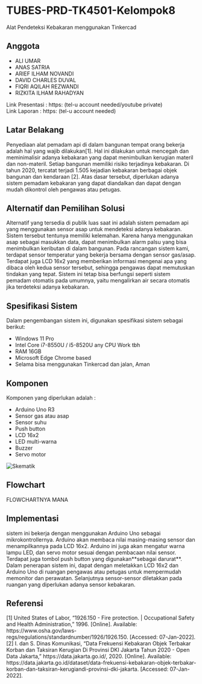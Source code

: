 # TUBES-PRD-TK4501-Kelompok8
Alat Pendeteksi Kebakaran menggunakan Tinkercad

<h2>Anggota</h2> 
<ul>
  <li>ALI UMAR</li>
  <li>ANAS SATRIA</li>
  <li>ARIEF ILHAM NOVANDI</li>
  <li>DAVID CHARLES DUVAL</li>
  <li>FIQRI AQILAH REZWANDI</li>
  <li>RIZKITA ILHAM RAHADYAN</li>
</ul> 

Link Presentasi : https: (tel-u account needed/youtube private) <br/>
Link Laporan : https: (tel-u account needed)

<h2>Latar Belakang</h2>
Penyediaan alat pemadam api di dalam bangunan tempat orang bekerja adalah hal yang wajib dilakukan[1]. Hal ini dilakukan untuk mencegah dan meminimalisir adanya kebakaran yang dapat menimbulkan kerugian materil dan non-materil. Setiap bangunan memiliki risiko terjadinya kebakaran. Di tahun 2020, tercatat terjadi 1.505 kejadian kebakaran berbagai objek bangunan dan kendaraan [2]. Atas dasar tersebut, diperlukan adanya sistem pemadam kebakaran yang dapat diandalkan dan dapat dengan mudah dikontrol oleh pengawas atau petugas.

<h2>Alternatif dan Pemilihan Solusi</h2>
Alternatif yang tersedia di publik luas saat ini adalah sistem pemadam api yang menggunakan sensor asap untuk mendeteksi adanya kebakaran. Sistem tersebut tentunya memiliki kelemahan. Karena hanya menggunakan asap sebagai masukkan data, dapat menimbulkan alarm palsu yang bisa menimbulkan keributan di dalam bangunan. Pada rancangan sistem kami, terdapat sensor temperatur yang bekerja bersama dengan sensor gas/asap. Terdapat juga LCD 16x2 yang memberikan informasi mengenai apa yang dibaca oleh kedua sensor tersebut, sehingga pengawas dapat memutuskan tindakan yang tepat. Sistem ini tetap bisa berfungsi seperti sistem pemadam otomatis pada umumnya, yaitu mengalirkan air secara otomatis jika terdeteksi adanya kebakaran.

<h2>Spesifikasi Sistem</h2>
Dalam pengembangan sistem ini, digunakan spesifikasi sistem sebagai berikut:<br/>
<ul>
  <li>Windows 11 Pro</li>
  <li>Intel Core i7-8550U / i5-8520U any CPU Work tbh</li>
  <li>RAM 16GB</li>
  <li>Microsoft Edge Chrome based</li>
  <li>Selama bisa menggunakan Tinkercad dan jalan, Aman</li>
</ul> 

<h2>Komponen</h2>
Komponen yang diperlukan adalah : <br/> 
<ul>
  <li>Arduino Uno R3</li>
  <li>Sensor gas atau asap</li>
  <li>Sensor suhu</li>
  <li>Push button</li>
  <li>LCD 16x2 </li>
  <li>LED multi-warna </li>
  <li>Buzzer </li>
  <li>Servo motor</li>
</ul> 

![Skematik](https://user-images.githubusercontent.com/93642379/149358061-a56142ba-1c65-40aa-947e-557f83aff6fd.jpg)

<h2> Flowchart </h2>
FLOWCHARTNYA MANA


<h2>Implementasi</h2>
sistem ini bekerja dengan menggunakan Arduino Uno sebagai mikrokontrollernya. Arduino akan membaca nilai masing-masing sensor dan menampilkannya pada LCD 16x2. Arduino ini juga akan mengatur warna lampu LED, dan servo motor sesuai dengan pembacaan nilai sensor. Terdapat juga tombol push button yang digunakan**sebagai darurat**. Dalam penerapan sistem ini, dapat dengan meletakkan LCD 16x2 dan Arduino Uno di ruangan pengawas atau petugas untuk mempermudah memonitor dan perawatan. Selanjutnya sensor-sensor diletakkan pada ruangan yang diperlukan adanya sensor kebakaran.

<h2>Referensi</h2>
[1]	United States of Labor, “1926.150 - Fire protection. | Occupational Safety and Health Administration,” 1996. [Online]. Available: https://www.osha.gov/laws-regs/regulations/standardnumber/1926/1926.150. [Accessed: 07-Jan-2022]. <br/>
[2]	I. dan S. Dinas Komunikasi, “Data Frekuensi Kebakaran Objek Terbakar Korban dan Taksiran Kerugian Di Provinsi DKI Jakarta Tahun 2020 - Open Data Jakarta,” https://data.jakarta.go.id/, 2020. [Online]. Available: https://data.jakarta.go.id/dataset/data-frekuensi-kebakaran-objek-terbakar-korban-dan-taksiran-kerugiandi-provinsi-dki-jakarta. [Accessed: 07-Jan-2022].
